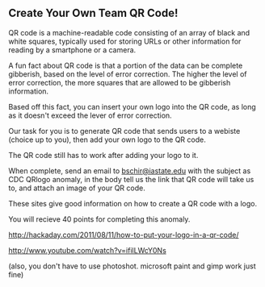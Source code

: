 Create Your Own Team QR Code!
---------
QR code is a machine-readable code consisting of an array of black and white squares, typically used for storing URLs or other information for reading by a smartphone or a camera.

A fun fact about QR code is that a portion of the data can be complete gibberish, based on the level of error correction. The higher the level of error correction, the more squares that are allowed to be gibberish information.

Based off this fact, you can insert your own logo into the QR code, as long as it doesn't exceed the lever of error correction.

Our task for you is to generate QR code that sends users to a webiste (choice up to you), then add your own logo to the QR code.

The QR code still has to work after adding your logo to it.

When complete, send an email to bschir@iastate.edu with the subject as CDC QRlogo anomaly, in the body tell us the link that QR code will take us to, and attach an image of your QR code.

These sites give good information on how to create a QR code with a logo.

You will recieve 40 points for completing this anomaly.

http://hackaday.com/2011/08/11/how-to-put-your-logo-in-a-qr-code/

http://www.youtube.com/watch?v=ifilLWcY0Ns

(also, you don't have to use photoshot. microsoft paint and gimp work just fine)